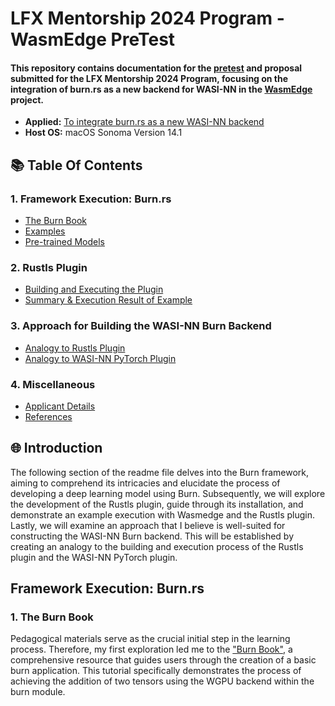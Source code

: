 # LFX Mentorship 2024 Program - WasmEdge PreTest 

#### This repository contains documentation for the [pretest](https://github.com/WasmEdge/WasmEdge/discussions/3182) and proposal submitted for the LFX Mentorship 2024 Program, focusing on the integration of burn.rs as a new backend for WASI-NN in the [WasmEdge](https://github.com/WasmEdge/WasmEdge/issues/3172) project.

- **Applied:** [To integrate burn.rs as a new WASI-NN backend](https://github.com/WasmEdge/WasmEdge/issues/3172)
- **Host OS:** macOS Sonoma Version 14.1

## 📚 Table Of Contents
### 1. Framework Execution: Burn.rs
   - [The Burn Book](#1-the-burn-book)
   - [Examples](#examples)
   - [Pre-trained Models](#pre-trained-models)

### 2. Rustls Plugin
   - [Building and Executing the Plugin](#building-and-executing-the-plugin)
   - [Summary & Execution Result of Example](#summary--execution-result-of-example)

### 3. Approach for Building the WASI-NN Burn Backend
   - [Analogy to Rustls Plugin](#analogy-to-rustls-plugin)
   - [Analogy to WASI-NN PyTorch Plugin](#analogy-to-wasi-nn-pytorch-plugin)
     
### 4. Miscellaneous
   - [Applicant Details](#applicant-details)
   - [References](#references)

## 🌐 Introduction
The following section of the readme file delves into the Burn framework, aiming to comprehend its intricacies and elucidate the process of developing a deep learning model using Burn. Subsequently, we will explore the development of the Rustls plugin, guide through its installation, and demonstrate an example execution with Wasmedge and the Rustls plugin. Lastly, we will examine an approach that I believe is well-suited for constructing the WASI-NN Burn backend. This will be established by creating an analogy to the building and execution process of the Rustls plugin and the WASI-NN PyTorch plugin.

## Framework Execution: Burn.rs
### 1. The Burn Book
Pedagogical materials serve as the crucial initial step in the learning process. Therefore, my first exploration led me to the ["Burn Book"](https://burn.dev/book/), a comprehensive resource that guides users through the creation of a basic burn application. This tutorial specifically demonstrates the process of achieving the addition of two tensors using the WGPU backend within the burn module.








